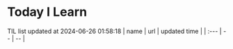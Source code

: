 # Today I Learn 
TIL list updated at 2024-06-26 01:58:18
| name | url | updated time |
| :--- | -- | -- |

